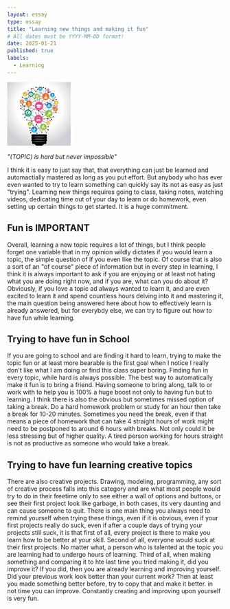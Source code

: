 ```yaml
---
layout: essay
type: essay
title: "Learning new things and making it fun"
# All dates must be YYYY-MM-DD format!
date: 2025-01-21
published: true
labels:
  - Learning
---
```


<img class="img-fluid" src="/img/essays/learning/learning.jpg">

*"(TOPIC) is hard but never impossible"*

<p>
I think it is easy to just say that, that everything can just be learned and automactially mastered as long as you put effort. But anybody who has ever even wanted to try to learn something can quickly say its not as easy as just "trying". Learning new things requires going to class, taking notes, watching videos, dedicating time out of your day to learn or do homework, even setting up certain things to get started. It is a huge commitment. 
</p>

## Fun is IMPORTANT

<p>
Overall, learning a new topic requires a lot of things, but I think people forget one variable that in my opinion wildly dictates if you would learn a topic, the simple question of if you even like the topic. Of course that is also a sort of an "of course" piece of information but in every step in learning, I think it is always important to ask if you are enjoying or at least not hating what you are doing right now, and if you are, what can you do about it? Obviously, if you love a topic ad always wanted to learn it, and are even excited to learn it and spend countless hours delving into it and mastering it, the main question being answered here about how to effectively learn is already answered, but for everybdy else, we can try to figure out how to have fun while learning.
</p>

## Trying to have fun in School

<p>
If you are going to school and are finding it hard to learn, trying to make the topic fun or at least more bearable is the first goal when I notice I really don't like what I am doing or find this class super boring. Finding fun in every topic, while hard is always possible. The best way to automatically make it fun is to bring a friend. Having someone to bring along, talk to or work with to help you is 100% a huge boost not only to having fun but to learning. I think there is also the obvious but sometimes missed option of taking a break. Do a hard homework problem or study for an hour then take a break for 10-20 minutes. Sometimes you need the break, even if that means a piece of homework that can take 4 straight hours of work might need to be postponed to around 6 hours with breaks. Not only could it be less stressing but of higher quality. A tired person working for hours straight is not as productive as someone who would take a break. 
</p>

## Trying to have fun learning creative topics

<p>
There are also creative projects. Drawing, modeling, programming, any sort of creative process falls into this category and are what most people would try to do in their freetime only to see either a wall of options and buttons, or see their first project look like garbage, in both cases, its very daunting and can cause someone to quit. There is one main thing you always need to remind yourself when trying these things, even if it is obvious, even if your first projects really do suck, even if after a couple days of trying your projects still suck, it is that first of all, every project is there to make you learn how to be better at your skill. Second of all, everyone would suck at their first projects. No matter what, a person who is talented at the topic you are learning had to undergo hours of learning. Third of all, when making something and comparing it to hte last time you tried making it, did you improve it? If you did, then you are already learning and improving yourself. Did your previous work look better than your current work? Then at least you made something better before, try to copy that and make it better. in not time you can improve. Constantly creating and improving upon yourself is very fun.
</p>

